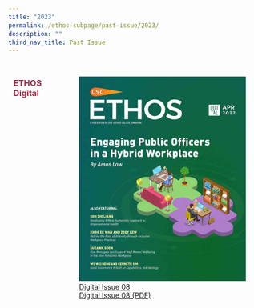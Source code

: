 ```yaml
---
title: "2023"
permalink: /ethos-subpage/past-issue/2023/
description: ""
third_nav_title: Past Issue
---
```

<style>

.grid item img
{
		width: 50%;
}
	
.grid-container h3
{
	color: #9f2943;
	width:70%;
}
	
.grid-container {
  display: grid;
  grid-template-columns: auto auto auto;

  padding: 10px;
}

.grid-item
{
  padding: 20px;
}
</style>



<div class="grid-container">
<h3> ETHOS Digital </h3>
<div class="grid-item">
	<img src="images/Ethos_Images/Ethos_Digital_Issue_08/EthosDigital_Issue08_Cover.jpg"><br>
	<a href="#">Digital Issue 08</a><br>
	<a href="#">Digital Issue 08 (PDF)</a>	
</div>
	
</div>